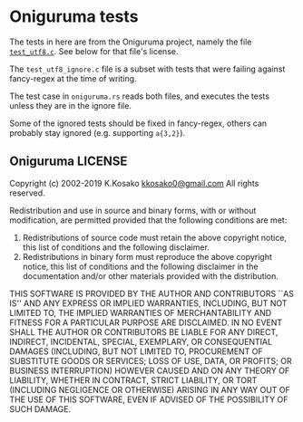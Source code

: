 Oniguruma tests
===============

The tests in here are from the Oniguruma project, namely the file
[`test_utf8.c`](https://github.com/kkos/oniguruma/blob/master/test/test_utf8.c).
See below for that file's license.

The `test_utf8_ignore.c` file is a subset with tests that were failing
against fancy-regex at the time of writing.

The test case in `oniguruma.rs` reads both files, and executes the tests
unless they are in the ignore file.

Some of the ignored tests should be fixed in fancy-regex, others can
probably stay ignored (e.g. supporting `a{3,2}`).


Oniguruma LICENSE
-----------------

Copyright (c) 2002-2019  K.Kosako  <kkosako0@gmail.com>
All rights reserved.

Redistribution and use in source and binary forms, with or without
modification, are permitted provided that the following conditions
are met:
1. Redistributions of source code must retain the above copyright
   notice, this list of conditions and the following disclaimer.
2. Redistributions in binary form must reproduce the above copyright
   notice, this list of conditions and the following disclaimer in the
   documentation and/or other materials provided with the distribution.

THIS SOFTWARE IS PROVIDED BY THE AUTHOR AND CONTRIBUTORS ``AS IS'' AND
ANY EXPRESS OR IMPLIED WARRANTIES, INCLUDING, BUT NOT LIMITED TO, THE
IMPLIED WARRANTIES OF MERCHANTABILITY AND FITNESS FOR A PARTICULAR PURPOSE
ARE DISCLAIMED.  IN NO EVENT SHALL THE AUTHOR OR CONTRIBUTORS BE LIABLE
FOR ANY DIRECT, INDIRECT, INCIDENTAL, SPECIAL, EXEMPLARY, OR CONSEQUENTIAL
DAMAGES (INCLUDING, BUT NOT LIMITED TO, PROCUREMENT OF SUBSTITUTE GOODS
OR SERVICES; LOSS OF USE, DATA, OR PROFITS; OR BUSINESS INTERRUPTION)
HOWEVER CAUSED AND ON ANY THEORY OF LIABILITY, WHETHER IN CONTRACT, STRICT
LIABILITY, OR TORT (INCLUDING NEGLIGENCE OR OTHERWISE) ARISING IN ANY WAY
OUT OF THE USE OF THIS SOFTWARE, EVEN IF ADVISED OF THE POSSIBILITY OF
SUCH DAMAGE.

